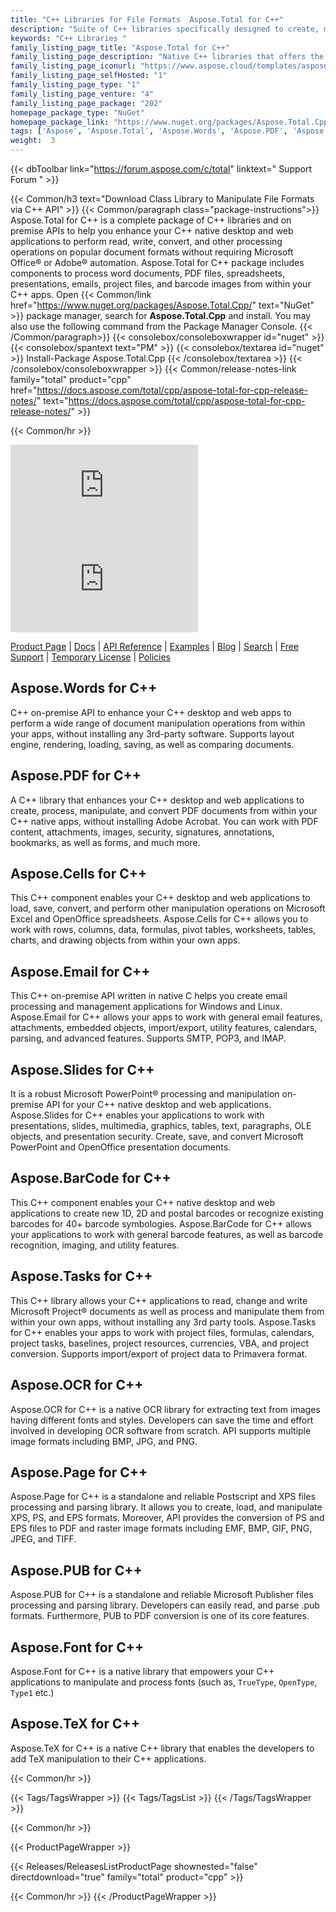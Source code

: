 ```yaml
---
title: "C++ Libraries for File Formats  Aspose.Total for C++"
description: "Suite of C++ libraries specifically designed to create, manipulate & convert popular file formats from Microsoft Office & PDF without requiring Office or Adobe Automation. C++ API package also includes a specialized library to generate & recognize barcode labels from images. "
keywords: "C++ Libraries "
family_listing_page_title: "Aspose.Total for C++"
family_listing_page_description: "Native C++ libraries that offers the ability to create, manipulate, convert or render Excel spreadsheets, PowerPoint presentations, email messages & PDF files from within C++ applications.r It also offers ability to extract text from images via standalone C++ OCR Library as well as barcode generation and recognition."
family_listing_page_iconurl: "https://www.aspose.cloud/templates/aspose/App_Themes/V3/images/total/272x272/aspose_total-for-cpp.png"
family_listing_page_selfHosted: "1"
family_listing_page_type: "1"
family_listing_page_venture: "4"
family_listing_page_package: "202"
homepage_package_type: "NuGet"
homepage_package_link: "https://www.nuget.org/packages/Aspose.Total.Cpp/"
tags: ['Aspose', 'Aspose.Total', 'Aspose.Words', 'Aspose.PDF', 'Aspose.Cells', 'Aspose.Email', 'Aspose.Slides', 'Aspose.BarCode', 'Aspose.Tasks', 'Aspose.OCR', 'Aspose.Page', 'Aspose.PUB', 'Aspose.Font', 'C++', 'CPP', 'Conholdate', 'Conholdate.Total']
weight:  3
---
```


{{< dbToolbar link="https://forum.aspose.com/c/total" linktext=" Support Forum " >}}

{{< Common/h3 text="Download Class Library to Manipulate File Formats via C++ API"  >}}
{{< Common/paragraph class="package-instructions">}}
Aspose.Total for C++ is a complete package of C++ libraries and on premise APIs to help you enhance your C++ native desktop and web applications to perform read, write, convert, and other processing operations on popular document formats without requiring Microsoft Office&reg; or Adobe&reg; automation. Aspose.Total for C++ package includes components to process word documents, PDF files, spreadsheets, presentations, emails, project files, and barcode images from within your C++ apps.
Open {{< Common/link href="https://www.nuget.org/packages/Aspose.Total.Cpp/" text="NuGet"  >}} package manager, search for <b>Aspose.Total.Cpp</b> and install. You may also use the following command from the Package Manager Console.
{{< /Common/paragraph>}}
{{< consolebox/consoleboxwrapper id="nuget" >}}
   {{< consolebox/spantext text="PM" >}}
   {{< consolebox/textarea id="nuget" >}} Install-Package Aspose.Total.Cpp {{< /consolebox/textarea >}}
{{< /consolebox/consoleboxwrapper >}}
{{< Common/release-notes-link family="total" product="cpp" href="https://docs.aspose.com/total/cpp/aspose-total-for-cpp-release-notes/" text="https://docs.aspose.com/total/cpp/aspose-total-for-cpp-release-notes/"  >}}

{{< Common/hr >}}

![Version](https://img.shields.io/nuget/v/Aspose.Total.Cpp) ![Nuget](https://img.shields.io/nuget/dt/Aspose.Total.Cpp)

[Product Page](https://products.aspose.com/total/cpp/) | [Docs](https://docs.aspose.com/total/cpp/) | [API Reference](https://reference.aspose.com/) | [Examples](http://aspose.github.io/) | [Blog](https://blog.aspose.com/) | [Search](https://search.aspose.com/) | [Free Support](https://forum.aspose.com/) | [Temporary License](https://purchase.aspose.com/temporary-license) | [Policies](https://purchase.aspose.com/policies)

## Aspose.Words for C++

C++ on-premise API to enhance your C++ desktop and web apps to perform a wide range of document manipulation operations from within your apps, without installing any 3rd-party software. Supports layout engine, rendering, loading, saving, as well as comparing documents.

## Aspose.PDF for C++

A C++ library that enhances your C++ desktop and web applications to create, process, manipulate, and convert PDF documents from within your C++ native apps, without installing Adobe Acrobat. You can work with PDF content, attachments, images, security, signatures, annotations, bookmarks, as well as forms, and much more.

## Aspose.Cells for C++

This C++ component enables your C++ desktop and web applications to load, save, convert, and perform other manipulation operations on Microsoft Excel and OpenOffice spreadsheets. Aspose.Cells for C++ allows you to work with rows, columns, data, formulas, pivot tables, worksheets, tables, charts, and drawing objects from within your own apps.

## Aspose.Email for C++

This C++ on-premise API written in native C helps you create email processing and management applications for Windows and Linux. Aspose.Email for C++ allows your apps to work with general email features, attachments, embedded objects, import/export, utility features, calendars, parsing, and advanced features. Supports SMTP, POP3, and IMAP.

## Aspose.Slides for C++

It is a robust Microsoft PowerPoint® processing and manipulation on-premise API for your C++ native desktop and web applications. Aspose.Slides for C++ enables your applications to work with presentations, slides, multimedia, graphics, tables, text, paragraphs, OLE objects, and presentation security. Create, save, and convert Microsoft PowerPoint and OpenOffice presentation documents.

## Aspose.BarCode for C++

This C++ component enables your C++ native desktop and web applications to create new 1D, 2D and postal barcodes or recognize existing barcodes for 40+ barcode symbologies. Aspose.BarCode for C++ allows your applications to work with general barcode features, as well as barcode recognition, imaging, and utility features.

## Aspose.Tasks for C++

This C++ library allows your C++ applications to read, change and write Microsoft Project® documents as well as process and manipulate them from within your own apps, without installing any 3rd party tools. Aspose.Tasks for C++ enables your apps to work with project files, formulas, calendars, project tasks, baselines, project resources, currencies, VBA, and project conversion. Supports import/export of project data to Primavera format.

## Aspose.OCR for C++

Aspose.OCR for C++ is a native OCR library for extracting text from images having different fonts and styles. Developers can save the time and effort involved in developing OCR software from scratch. API supports multiple image formats including BMP, JPG, and PNG.

## Aspose.Page for C++

Aspose.Page for C++ is a standalone and reliable Postscript and XPS files processing and parsing library. It allows you to create, load, and manipulate XPS, PS, and EPS formats. Moreover, API provides the conversion of PS and EPS files to PDF and raster image formats including EMF, BMP, GIF, PNG, JPEG, and TIFF.

## Aspose.PUB for C++

Aspose.PUB for C++ is a standalone and reliable Microsoft Publisher files processing and parsing library. Developers can easily read, and parse .pub formats. Furthermore, PUB to PDF conversion is one of its core features.

## Aspose.Font for C++

Aspose.Font for C++ is a native library that empowers your C++ applications to manipulate and process fonts (such as, `TrueType`, `OpenType`, `Type1` etc.)

## Aspose.TeX for C++

Aspose.TeX for C++ is a native C++ library that enables the developers to add TeX manipulation to their C++ applications.

{{< Common/hr >}}

{{< Tags/TagsWrapper >}}
 {{< Tags/TagsList >}}
{{< /Tags/TagsWrapper >}}

{{< Common/hr >}}

{{< ProductPageWrapper >}}
<!-- ReleasesListProductPage-->
   {{< Releases/ReleasesListProductPage shownested="false"  directdownload="true" family="total" product="cpp" >}}
<!-- /ReleasesListProductPage-->
{{< Common/hr >}}
{{< /ProductPageWrapper >}}
